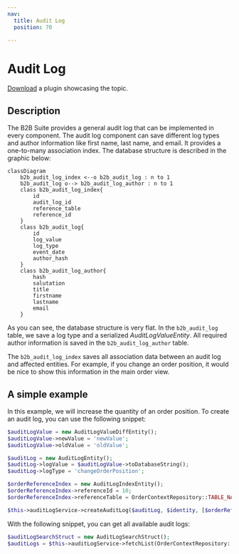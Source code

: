 ```yaml
---
nav:
  title: Audit Log
  position: 70

---
```


# Audit Log

[Download](../example-plugins/B2bAcl.zip) a plugin showcasing the topic.

## Description

The B2B Suite provides a general audit log that can be implemented in every component.
The audit log component can save different log types and author information like first name, last name, and email.
It provides a one-to-many association index.
The database structure is described in the graphic below:

```mermaid
classDiagram 
    b2b_audit_log_index <--o b2b_audit_log : n to 1
    b2b_audit_log o--> b2b_audit_log_author : n to 1
    class b2b_audit_log_index{
        id 
        audit_log_id 
        reference_table 
        reference_id
    }
    class b2b_audit_log{
        id 
        log_value 
        log_type 
        event_date 
        author_hash
    }
    class b2b_audit_log_author{
        hash
        salutation
        title
        firstname
        lastname
        email
    }
```

As you can see, the database structure is very flat.
In the `b2b_audit_log` table, we save a log type and a serialized *AuditLogValueEntity*.
All required author information is saved in the `b2b_audit_log_author` table.

The `b2b_audit_log_index` saves all association data between an audit log and affected entities.
For example, if you change an order position, it would be nice to show this information in the main order view.

## A simple example

In this example, we will increase the quantity of an order position.
To create an audit log, you can use the following snippet:

```php
$auditLogValue = new AuditLogValueDiffEntity();
$auditLogValue->newValue = 'newValue';
$auditLogValue->oldValue = 'oldValue';

$auditLog = new AuditLogEntity();
$auditLog->logValue = $auditLogValue->toDatabaseString();
$auditLog->logType = 'changeOrderPosition';

$orderReferenceIndex = new AuditLogIndexEntity();
$orderReferenceIndex->referenceId = 10;
$orderReferenceIndex->referenceTable = OrderContextRepository::TABLE_NAME;

$this->auditLogService->createAuditLog($auditLog, $identity, [$orderReferenceIndex]);
```

With the following snippet, you can get all available audit logs:

```php
$auditLogSearchStruct = new AuditLogSearchStruct();
$auditLogs = $this->auditLogService->fetchList(OrderContextRepository::TABLE_NAME, 10, $auditLogSearchStruct);
```
